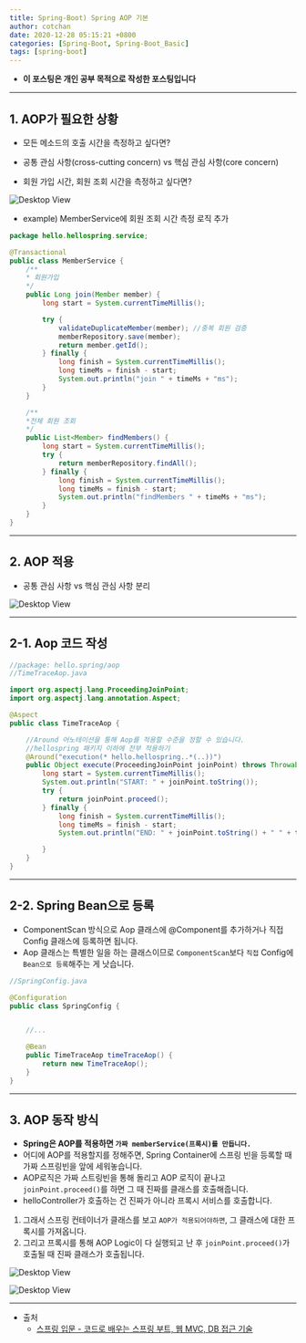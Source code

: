 ```yaml
---
title: Spring-Boot) Spring AOP 기본
author: cotchan 
date: 2020-12-28 05:15:21 +0800 
categories: [Spring-Boot, Spring-Boot_Basic]
tags: [spring-boot] 
---
```


+ **이 포스팅은 개인 공부 목적으로 작성한 포스팅입니다**

---

## 1. AOP가 필요한 상황 

+ 모든 메소드의 호출 시간을 측정하고 싶다면?

+ 공통 관심 사항(cross-cutting concern) vs 핵심 관심 사항(core concern)

+ 회원 가입 시간, 회원 조회 시간을 측정하고 싶다면?

![Desktop View](/assets/img/post/spring-boot/2020-12-28-springboot-aop1.png)

+ example) MemberService에 회원 조회 시간 측정 로직 추가

```java
package hello.hellospring.service;

@Transactional
public class MemberService {
    /**
    * 회원가입
    */
    public Long join(Member member) {
        long start = System.currentTimeMillis();

        try {
            validateDuplicateMember(member); //중복 회원 검증
            memberRepository.save(member);
            return member.getId(); 
        } finally {
            long finish = System.currentTimeMillis(); 
            long timeMs = finish - start; 
            System.out.println("join " + timeMs + "ms");
        } 
    }    

    /**
    *전체 회원 조회
    */
    public List<Member> findMembers() {
        long start = System.currentTimeMillis();
        try {
            return memberRepository.findAll();
        } finally {
            long finish = System.currentTimeMillis();
            long timeMs = finish - start; 
            System.out.println("findMembers " + timeMs + "ms");
        } 
    }
}
```

---

## 2. AOP 적용

+ 공통 관심 사항 vs 핵심 관심 사항 분리

![Desktop View](/assets/img/post/spring-boot/2020-12-28-springboot-aop2.png)

---

## 2-1. Aop 코드 작성

```java
//package: hello.spring/aop
//TimeTraceAop.java

import org.aspectj.lang.ProceedingJoinPoint;
import org.aspectj.lang.annotation.Aspect;

@Aspect
public class TimeTraceAop {

    //Around 어노테이션을 통해 Aop를 적용할 수준을 정할 수 있습니다.
    //hellospring 패키지 이하에 전부 적용하기
    @Around("execution(* hello.hellospring..*(..))")
    public Object execute(ProceedingJoinPoint joinPoint) throws Throwable {
        long start = System.currentTimeMillis();
        System.out.println("START: " + joinPoint.toString());
        try {
            return joinPoint.proceed();
        } finally {
            long finish = System.currentTimeMillis();
            long timeMs = finish - start;
            System.out.println("END: " + joinPoint.toString() + " " + timeMs + "ms");

        }
    }
}
```

---

## 2-2. Spring Bean으로 등록

+ ComponentScan 방식으로 Aop 클래스에 @Component를 추가하거나 직접 Config 클래스에 등록하면 됩니다.
+ Aop 클래스는 특별한 일을 하는 클래스이므로 `ComponentScan`보다 `직접` Config에 `Bean으로 등록`해주는 게 낫습니다. 

```java
//SpringConfig.java

@Configuration
public class SpringConfig {


    //...

    @Bean
    public TimeTraceAop timeTraceAop() {
        return new TimeTraceAop();
    }
}
```

---

## 3. AOP 동작 방식

+ **Spring은 AOP를 적용하면 `가짜 memberService(프록시)를 만듭니다.`**
+ 어디에 AOP를 적용할지를 정해주면, Spring Container에 스프링 빈을 등록할 때 가짜 스프링빈을 앞에 세워놓습니다.
+ AOP로직은 가짜 스트링빈을 통해 돌리고 AOP 로직이 끝나고 `joinPoint.proceed()`를 하면 그 때 진짜를 클래스를 호출해줍니다.
+ helloController가 호출하는 건 진짜가 아니라 프록시 서비스를 호출합니다.

1. 그래서 스프링 컨테이너가 클래스를 보고 `AOP가 적용되어야하면`, 그 클래스에 대한 프록시를 가져옵니다.
2. 그리고 프록시를 통해 AOP Logic이 다 실행되고 난 후 `joinPoint.proceed()`가 호출될 때 진짜 클래스가 호출됩니다.

![Desktop View](/assets/img/post/spring-boot/2020-12-28-springboot-aop3.png)

![Desktop View](/assets/img/post/spring-boot/2020-12-28-springboot-aop4.png)

---

+ 출처
	+ [스프링 입문 - 코드로 배우는 스프링 부트, 웹 MVC, DB 접근 기술](https://www.inflearn.com/course/%EC%8A%A4%ED%94%84%EB%A7%81-%EC%9E%85%EB%AC%B8-%EC%8A%A4%ED%94%84%EB%A7%81%EB%B6%80%ED%8A%B8/dashboard)
